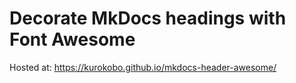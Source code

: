 # Decorate MkDocs headings with Font Awesome

Hosted at: <https://kurokobo.github.io/mkdocs-header-awesome/>
